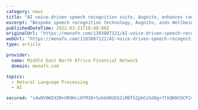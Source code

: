 ```yaml
---
category: news
title: "AI voice-driven speech recognition suite, Augnito, enhances radiology and clinical reporting for Wellbeing Software"
excerpt: "Bespoke speech recognition technology, Augnito, aids Wellbeing Software with highly accurate Radiology Information System workflows. Scribetech has announced the integration of its disruptive ..."
publishedDateTime: 2022-03-21T18:48:00Z
originalUrl: "https://menafn.com/1103887121/AI-voice-driven-speech-recognition-suite-Augnito-enhances-radiology-and-clinical-reporting-for-Wellbeing-Software&source=139"
webUrl: "https://menafn.com/1103887121/AI-voice-driven-speech-recognition-suite-Augnito-enhances-radiology-and-clinical-reporting-for-Wellbeing-Software&source=139"
type: article

provider:
  name: Middle East North Africa Financial Network
  domain: menafn.com

topics:
  - Natural Language Processing
  - AI

secured: "s4w0V9WZd2N+UR9Hci0fM30+SxbkH0UGS2iRDfSZpbCoSdOg+7tkQKWtDCPJxFicdFPKDf9W1/K4ndqGMijgBZCD8626z8oVV62swRhPWfsV0GjfqqjgY1M6COEypWJ18KYo749FVokdAb7hkh5QE9lWtYBjUGkHZiDk+FCiif9Ot4TOIh9I6MmcriQgfIvZRz9lxXlSPpWhZPHu0LS0eJG8D3FJnXg630KFRcCyIASMmGg1tHrZzLtLnNALQ4SvGo7j2QdJUACgA9OKsNCnkhfH0zq0Bf8FbpMeu5t/NFMk8Sp9d9n16qT5qRODMBT2/zmmfmyBaSKlOosmnoiyud3zMc+A9NbvHEJymZ+DRL0=;Xj09iquPywCmou0XJRRm8Q=="
---
```


